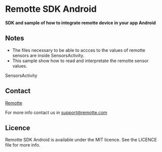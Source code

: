 Remotte SDK Android
===============

**SDK and sample of how to integrate remotte device in your app Android**


## Notes

- The files necessary to be able to accces to the values of remotte sensors are inside SensorsActivity.
- This sample show how to read and interpretate the remotte sensor values.


SensorsActivity

## Contact

[Remotte](http://www.remotte.com)

For more info contact us in support@remotte.com

## Licence

Remotte SDK Android is available under the MIT licence. See the LICENCE file for more info.